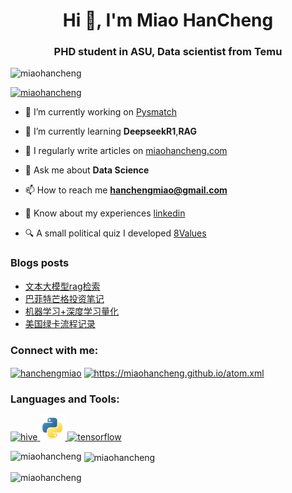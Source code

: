 <h1 align="center">Hi 👋, I'm Miao HanCheng</h1>
<h3 align="center">PHD student in ASU, Data scientist from Temu</h3>

<p align="left"> <img src="https://komarev.com/ghpvc/?username=miaohancheng&label=Profile%20views&color=0e75b6&style=flat" alt="miaohancheng" /> </p>

<p align="left"> <a href="https://github.com/ryo-ma/github-profile-trophy"><img src="https://github-profile-trophy.vercel.app/?username=miaohancheng" alt="miaohancheng" /></a> </p>

- 🔭 I’m currently working on [Pysmatch](https://github.com/miaohancheng/pysmatch)

- 🌱 I’m currently learning **DeepseekR1**,**RAG**

- 📝 I regularly write articles on [miaohancheng.com](http://www.miaohancheng.com/)

- 💬 Ask me about **Data Science**

- 📫 How to reach me **hanchengmiao@gmail.com**

- 📄 Know about my experiences [linkedin](https://www.linkedin.com/in/hanchengmiao/)

- 🔍 A small political quiz I developed [8Values](https://miaohancheng.com/political-compass/) 

### Blogs posts
<!-- BLOG-POST-LIST:START -->
- [文本大模型rag检索](https://miaohancheng.github.io/2025/04/28/%E6%96%87%E6%9C%AC%E5%A4%A7%E6%A8%A1%E5%9E%8Brag%E6%A3%80%E7%B4%A2/)
- [巴菲特芒格投资笔记](https://miaohancheng.github.io/2025/03/10/%E5%B7%B4%E8%8F%B2%E7%89%B9%E8%8A%92%E6%A0%BC%E6%8A%95%E8%B5%84%E7%AC%94%E8%AE%B0/)
- [机器学习+深度学习量化](https://miaohancheng.github.io/2025/03/08/%E6%9C%BA%E5%99%A8%E5%AD%A6%E4%B9%A0+%E6%B7%B1%E5%BA%A6%E5%AD%A6%E4%B9%A0%E9%87%8F%E5%8C%96/)
- [美国绿卡流程记录](https://miaohancheng.github.io/2024/12/01/%E7%BE%8E%E5%9B%BD%E7%BB%BF%E5%8D%A1%E6%B5%81%E7%A8%8B%E8%AE%B0%E5%BD%95/)
<!-- BLOG-POST-LIST:END -->

<h3 align="left">Connect with me:</h3>
<p align="left">
<a href="https://linkedin.com/in/hanchengmiao" target="blank"><img align="center" src="https://raw.githubusercontent.com/rahuldkjain/github-profile-readme-generator/master/src/images/icons/Social/linked-in-alt.svg" alt="hanchengmiao" height="30" width="40" /></a>
<a href="/https://miaohancheng.github.io/atom.xml" target="blank"><img align="center" src="https://raw.githubusercontent.com/rahuldkjain/github-profile-readme-generator/master/src/images/icons/Social/rss.svg" alt="https://miaohancheng.github.io/atom.xml" height="30" width="40" /></a>
</p>

<h3 align="left">Languages and Tools:</h3>
<p align="left"> <a href="https://hive.apache.org/" target="_blank" rel="noreferrer"> <img src="https://www.vectorlogo.zone/logos/apache_hive/apache_hive-icon.svg" alt="hive" width="40" height="40"/> </a> <a href="https://www.python.org" target="_blank" rel="noreferrer"> <img src="https://raw.githubusercontent.com/devicons/devicon/master/icons/python/python-original.svg" alt="python" width="40" height="40"/> </a> <a href="https://www.tensorflow.org" target="_blank" rel="noreferrer"> <img src="https://www.vectorlogo.zone/logos/tensorflow/tensorflow-icon.svg" alt="tensorflow" width="40" height="40"/> </a> </p>

<p><img align="left" src="https://github-readme-stats.vercel.app/api/top-langs?username=miaohancheng&show_icons=true&locale=en&layout=compact" alt="miaohancheng" /></p>

<p>&nbsp;<img align="center" src="https://github-readme-stats.vercel.app/api?username=miaohancheng&show_icons=true&locale=en" alt="miaohancheng" /></p>

<p><img align="center" src="https://github-readme-streak-stats.herokuapp.com/?user=miaohancheng&" alt="miaohancheng" /></p>

